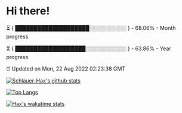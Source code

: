 # Hi there!

⏳ { ████████████████████░░░░░░░░░░ } - 68.06% - Month progress

⏳ { ███████████████████░░░░░░░░░░░ } - 63.86% - Year progress

⏰ Updated on Mon, 22 Aug 2022 02:23:38 GMT


[![Schlauer-Hax's github stats](https://github-readme-stats.vercel.app/api?username=Schlauer-Hax&show_icons=true&theme=dark&count_private=true)](https://github.com/Schlauer-Hax)


[![Top Langs](https://github-readme-stats.vercel.app/api/top-langs/?username=Schlauer-Hax&layout=compact&theme=dark)](https://github.com/Schlauer-Hax?tab=repositories)


[![Hax's wakatime stats](https://github-readme-stats.vercel.app/api/wakatime?username=Hax&theme=dark)](https://wakatime.com/@Hax)

